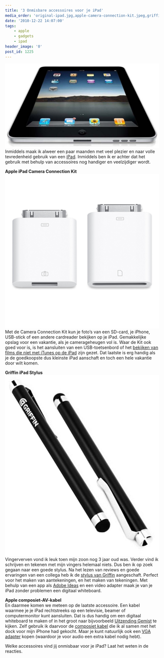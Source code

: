 ```yaml
---
title: '3 Onmisbare accessoires voor je iPad'
media_order: 'original-ipad.jpg,apple-camera-connection-kit.jpeg,griffin-stylus-pen-for-apple.jpg'
date: '2010-12-22 14:07:00'
tags:
    - apple
    - gadgets
    - ipad
header_image: '0'
post_id: 1225
---
```


![](original-ipad.jpg?cropResize=150,150 "iPad")
Inmiddels maak ik alweer een paar maanden met veel plezier en naar volle tevredenheid gebruik van een [iPad](http://www.apple.com/nl/ipad/). Inmiddels ben ik er achter dat het gebruik met behulp van accessoires nog handiger en veelzijdiger wordt.

**Apple iPad Camera Connection Kit**  
![](apple-camera-connection-kit.jpeg?cropResize=150,150 "Apple Camera Connection Kit")
Met de Camera Connection Kit kun je foto’s van een SD-card, je iPhone, USB-stick of een andere cardreader bekijken op je iPad. Gemakkelijke opslag voor een vakantie, als je camerageheugen vol is. Waar de Kit ook goed voor is, is het aansluiten van een USB-toetsenbord of het [bekijken van films die niet met iTunes op de iPad](https://youtube.com/watch?v=rNn62ZJxEZY) zijn gezet. Dat laatste is erg handig als je de goedkoopste dus kleinste iPad aanschaft en toch een hele vakantie door wilt komen.

**Griffin iPad Stylus**  
![](griffin-stylus-pen-for-apple.jpg?cropResize=150,150)
Vingerverven vond ik leuk toen mijn zoon nog 3 jaar oud was. Verder vind ik schrijven en tekenen met mijn vingers helemaal niets. Dus ben ik op zoek gegaan naar een goede stylus. Na het lezen van reviews en goede ervaringen van een collega heb ik de [stylus van Griffin](http://www.griffintechnology.com/products/stylus) aangeschaft. Perfect voor het maken van aantekeningen, en het maken van tekeningen. Met behulp van een app als [Adobe Ideas](http://itunes.apple.com/nl/app/adobe-ideas/id364617858) en een video adapter maak je van je iPad zonder problemen een digitaal whiteboard.

**Apple composiet-AV-kabel**  
En daarmee komen we meteen op de laatste accessoire. Een kabel waarmee je je iPad rechtstreeks op een televisie, beamer of computermonitor kunt aansluiten. Dat is dus handig om een digitaal whiteboard te maken of in het groot naar bijvoorbeeld [Uitzending Gemist](http://www.uitzendinggemist.nl/) te kijken. Zelf gebruik ik daarvoor de [composiet kabel](http://store.apple.com/nl/product/MC748ZM/A) die ik al samen met het dock voor mijn iPhone had gekocht. Maar je kunt natuurlijk ook een [VGA adapter](http://store.apple.com/nl/product/MC552ZM/A) kopen (waardoor je voor audio een extra kabel nodig hebt).

Welke accessoires vind jij onmisbaar voor je iPad? Laat het weten in de reacties.
